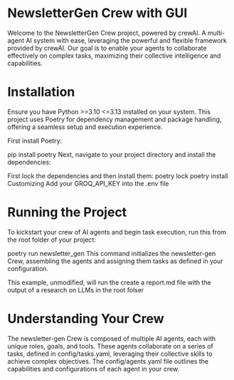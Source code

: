 # NewsletterGen Crew with GUI

Welcome to the NewsletterGen Crew project, powered by crewAI. A multi-agent AI system with ease, leveraging the powerful and flexible framework provided by crewAI. Our goal is to enable your agents to collaborate effectively on complex tasks, maximizing their collective intelligence and capabilities.

# Installation
Ensure you have Python >=3.10 <=3.13 installed on your system. This project uses Poetry for dependency management and package handling, offering a seamless setup and execution experience.

First install Poetry:

pip install poetry
Next, navigate to your project directory and install the dependencies:

First lock the dependencies and then install them:
poetry lock
poetry install
Customizing
Add your GROQ_API_KEY into the .env file

# Running the Project
To kickstart your crew of AI agents and begin task execution, run this from the root folder of your project:

poetry run newsletter_gen
This command initializes the newsletter-gen Crew, assembling the agents and assigning them tasks as defined in your configuration.

This example, unmodified, will run the create a report.md file with the output of a research on LLMs in the root folser

# Understanding Your Crew
The newsletter-gen Crew is composed of multiple AI agents, each with unique roles, goals, and tools. These agents collaborate on a series of tasks, defined in config/tasks.yaml, leveraging their collective skills to achieve complex objectives. The config/agents.yaml file outlines the capabilities and configurations of each agent in your crew.
